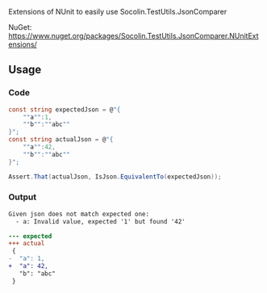 Extensions of NUnit to easily use Socolin.TestUtils.JsonComparer

NuGet: https://www.nuget.org/packages/Socolin.TestUtils.JsonComparer.NUnitExtensions/

## Usage

### Code

```cs
const string expectedJson = @"{
    ""a"":1,
    ""b"":""abc""
}";
const string actualJson = @"{
    ""a"":42,
    ""b"":""abc""
}";

Assert.That(actualJson, IsJson.EquivalentTo(expectedJson));
```

### Output

```diff
Given json does not match expected one: 
  - a: Invalid value, expected '1' but found '42'

--- expected
+++ actual
 {
-  "a": 1,
+  "a": 42,
   "b": "abc"
 }
```
